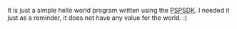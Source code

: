 It is just a simple hello world program written using the [PSPSDK](https://github.com/pspdev/pspsdk).
I needed it just as a reminder, it does not have any value for the world. :)